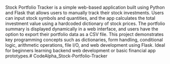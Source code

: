 Stock Portfolio Tracker is a simple web-based application built using Python and Flask that allows users to manually track their stock investments. Users can input stock symbols and quantities, and the app calculates the total investment value using a hardcoded dictionary of stock prices. The portfolio summary is displayed dynamically in a web interface, and users have the option to export their portfolio data as a CSV file. This project demonstrates key programming concepts such as dictionaries, form handling, conditional logic, arithmetic operations, file I/O, and web development using Flask. Ideal for beginners learning backend web development or basic financial app prototypes.# CodeAlpha_Stock-Portfolio-Tracker
